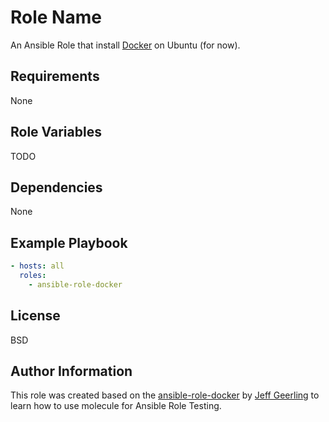 Role Name
=========

An Ansible Role that install [Docker](https://www.docker.com) on Ubuntu (for now).

Requirements
------------

None

Role Variables
--------------

TODO

Dependencies
------------

None

Example Playbook
----------------

```yaml
- hosts: all
  roles:
    - ansible-role-docker
```

License
-------

BSD

Author Information
------------------

This role was created based on the [ansible-role-docker](https://github.com/geerlingguy/ansible-role-docker) by [Jeff Geerling](https://www.jeffgeerling.com/) to learn how to use molecule for Ansible Role Testing.
